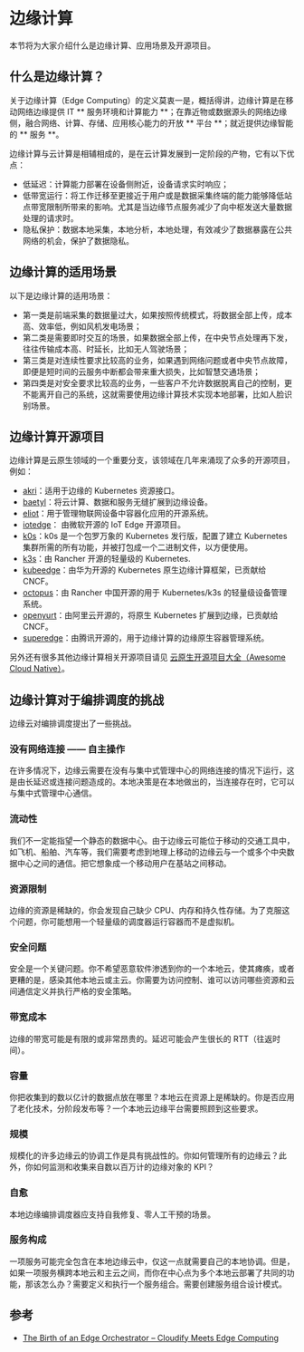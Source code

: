 # 边缘计算

本节将为大家介绍什么是边缘计算、应用场景及开源项目。

## 什么是边缘计算？

关于边缘计算（Edge Computing）的定义莫衷一是，概括得讲，边缘计算是在移动网络边缘提供 IT ** 服务环境和计算能力 **；在靠近物或数据源头的网络边缘侧，融合网络、计算、存储、应用核心能力的开放 ** 平台 **；就近提供边缘智能的 ** 服务 **。

边缘计算与云计算是相辅相成的，是在云计算发展到一定阶段的产物，它有以下优点：

- 低延迟：计算能力部署在设备侧附近，设备请求实时响应；
- 低带宽运行：将工作迁移至更接近于用户或是数据采集终端的能力能够降低站点带宽限制所带来的影响。尤其是当边缘节点服务减少了向中枢发送大量数据处理的请求时。
- 隐私保护：数据本地采集，本地分析，本地处理，有效减少了数据暴露在公共网络的机会，保护了数据隐私。

## 边缘计算的适用场景

以下是边缘计算的适用场景：

- 第一类是前端采集的数据量过大，如果按照传统模式，将数据全部上传，成本高、效率低，例如风机发电场景；
- 第二类是需要即时交互的场景，如果数据全部上传，在中央节点处理再下发，往往传输成本高、时延长，比如无人驾驶场景；
- 第三类是对连续性要求比较高的业务，如果遇到网络问题或者中央节点故障，即便是短时间的云服务中断都会带来重大损失，比如智慧交通场景；
- 第四类是对安全要求比较高的业务，一些客户不允许数据脱离自己的控制，更不能离开自己的系统，这就需要使用边缘计算技术实现本地部署，比如人脸识别场景。

## 边缘计算开源项目

边缘计算是云原生领域的一个重要分支，该领域在几年来涌现了众多的开源项目，例如：

- [akri](https://github.com/project-akri/akri)：适用于边缘的 Kubernetes 资源接口。
- [baetyl](https://github.com/baetyl/baetyl)：将云计算、数据和服务无缝扩展到边缘设备。
- [eliot](https://github.com/ernoaapa/eliot)：用于管理物联网设备中容器化应用的开源系统。
- [iotedge](https://github.com/Azure/iotedge)： 由微软开源的 IoT Edge 开源项目。
- [k0s](https://github.com/k0sproject/k0s)：k0s 是一个包罗万象的 Kubernetes 发行版，配置了建立 Kubernetes 集群所需的所有功能，并被打包成一个二进制文件，以方便使用。
- [k3s](https://github.com/k3s-io/k3s)：由 Rancher 开源的轻量级的 Kubernetes.
- [kubeedge](https://github.com/kubeedge/kubeedge)：由华为开源的 Kubernetes 原生边缘计算框架，已贡献给 CNCF。
- [octopus](https://github.com/cnrancher/octopus)：由 Rancher 中国开源的用于 Kubernetes/k3s 的轻量级设备管理系统。
- [openyurt](https://github.com/openyurtio/openyurt)：由阿里云开源的，将原生 Kubernetes 扩展到边缘，已贡献给 CNCF。
- [superedge](https://github.com/superedge/superedge)：由腾讯开源的，用于边缘计算的边缘原生容器管理系统。

另外还有很多其他边缘计算相关开源项目请见 [云原生开源项目大全（Awesome Cloud Native）](https://jimmysong.io/awesome-cloud-native/#edge-computing)。

## 边缘计算对于编排调度的挑战

边缘云对编排调度提出了一些挑战。

### 没有网络连接 —— 自主操作

在许多情况下，边缘云需要在没有与集中式管理中心的网络连接的情况下运行，这是由长延迟或连接问题造成的。本地决策是在本地做出的，当连接存在时，它可以与集中式管理中心通信。

### 流动性

我们不一定能指望一个静态的数据中心。由于边缘云可能位于移动的交通工具中，如飞机、船舶、汽车等，我们需要考虑到地理上移动的边缘云与一个或多个中央数据中心之间的通信。把它想象成一个移动用户在基站之间移动。

### 资源限制

边缘的资源是稀缺的，你会发现自己缺少 CPU、内存和持久性存储。为了克服这个问题，你可能想用一个轻量级的调度器运行容器而不是虚拟机。

### 安全问题

安全是一个关键问题。你不希望恶意软件渗透到你的一个本地云，使其瘫痪，或者更糟的是，感染其他本地云或主云。你需要为访问控制、谁可以访问哪些资源和云间通信定义并执行严格的安全策略。

### 带宽成本

边缘的带宽可能是有限的或非常昂贵的。延迟可能会产生很长的 RTT（往返时间）。

### 容量

你把收集到的数以亿计的数据点放在哪里？本地云在资源上是稀缺的。你是否应用了老化技术，分阶段发布等？一个本地云边缘平台需要照顾到这些要求。

### 规模

规模化的许多边缘云的协调工作是具有挑战性的。你如何管理所有的边缘云？此外，你如何监测和收集来自数以百万计的边缘对象的 KPI？

### 自愈

本地边缘编排调度器应支持自我修复、零人工干预的场景。

### 服务构成

一项服务可能完全包含在本地边缘云中，仅这一点就需要自己的本地协调。但是，如果一项服务横跨本地云和主云之间，而你在中心点为多个本地云部署了共同的功能，那该怎么办？需要定义和执行一个服务组合。需要创建服务组合设计模式。

## 参考

- [The Birth of an Edge Orchestrator – Cloudify Meets Edge Computing](https://cloudify.co/blog/birth-of-edge-orchestrator-cloudify/)